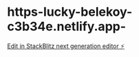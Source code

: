 # https-lucky-belekoy-c3b34e.netlify.app-

[Edit in StackBlitz next generation editor ⚡️](https://stackblitz.com/~/github.com/aradoubob/https-lucky-belekoy-c3b34e.netlify.app-)